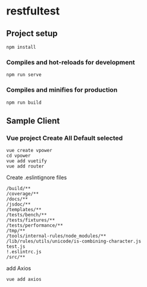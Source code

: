 # restfultest

## Project setup
```
npm install
```

### Compiles and hot-reloads for development
```
npm run serve
```

### Compiles and minifies for production
```
npm run build
```

 ## Sample Client 
### Vue project Create All Default selected
```
vue create vpower  
cd vpower
vue add vuetify
vue add router
```
Create .eslintignore files
```
/build/**
/coverage/**
/docs/**
/jsdoc/**
/templates/**
/tests/bench/**
/tests/fixtures/**
/tests/performance/**
/tmp/**
/tools/internal-rules/node_modules/**
/lib/rules/utils/unicode/is-combining-character.js
test.js
!.eslintrc.js
/src/**
```
add Axios
```
vue add axios
```


